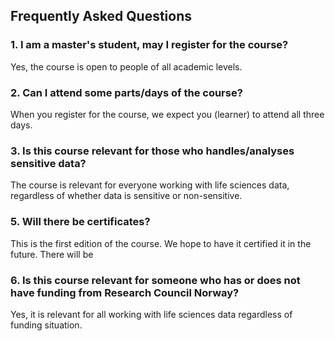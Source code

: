 ## Frequently Asked Questions

### 1. I am a master's student, may I register for the course?
Yes, the course is open to people of all academic levels.

### 2. Can I attend some parts/days of the course?
When you register for the course, we expect you (learner) to attend all three days.

### 3. Is this course relevant for those who handles/analyses sensitive data?
The course is relevant for everyone working with life sciences data, regardless of whether data is sensitive or non-sensitive.

### 5. Will there be certificates?
This is the first edition of the course. We hope to have it certified it in the future. There will be 

### 6. Is this course relevant for someone who has or does not have funding from Research Council Norway?
Yes, it is relevant for all working with life sciences data regardless of funding situation.
